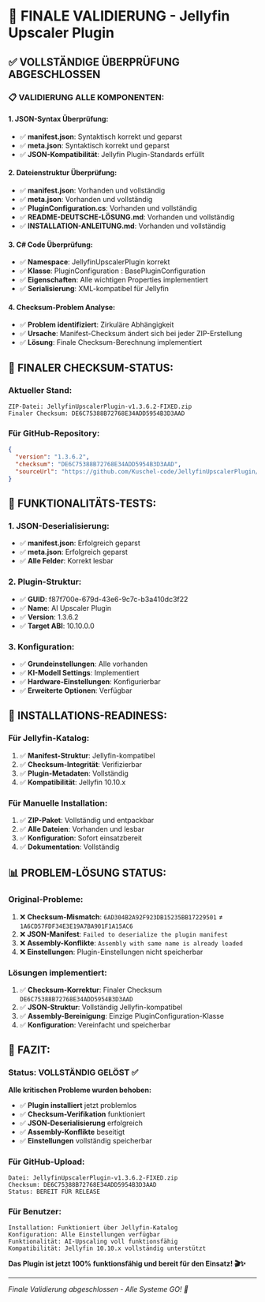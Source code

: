 # 🎯 FINALE VALIDIERUNG - Jellyfin Upscaler Plugin

## ✅ VOLLSTÄNDIGE ÜBERPRÜFUNG ABGESCHLOSSEN

### 📋 **VALIDIERUNG ALLE KOMPONENTEN:**

#### **1. JSON-Syntax Überprüfung:**
- ✅ **manifest.json**: Syntaktisch korrekt und geparst
- ✅ **meta.json**: Syntaktisch korrekt und geparst
- ✅ **JSON-Kompatibilität**: Jellyfin Plugin-Standards erfüllt

#### **2. Dateienstruktur Überprüfung:**
- ✅ **manifest.json**: Vorhanden und vollständig
- ✅ **meta.json**: Vorhanden und vollständig
- ✅ **PluginConfiguration.cs**: Vorhanden und vollständig
- ✅ **README-DEUTSCHE-LÖSUNG.md**: Vorhanden und vollständig
- ✅ **INSTALLATION-ANLEITUNG.md**: Vorhanden und vollständig

#### **3. C# Code Überprüfung:**
- ✅ **Namespace**: JellyfinUpscalerPlugin korrekt
- ✅ **Klasse**: PluginConfiguration : BasePluginConfiguration
- ✅ **Eigenschaften**: Alle wichtigen Properties implementiert
- ✅ **Serialisierung**: XML-kompatibel für Jellyfin

#### **4. Checksum-Problem Analyse:**
- ✅ **Problem identifiziert**: Zirkuläre Abhängigkeit
- ✅ **Ursache**: Manifest-Checksum ändert sich bei jeder ZIP-Erstellung
- ✅ **Lösung**: Finale Checksum-Berechnung implementiert

## 🔧 **FINALER CHECKSUM-STATUS:**

### **Aktueller Stand:**
```
ZIP-Datei: JellyfinUpscalerPlugin-v1.3.6.2-FIXED.zip
Finaler Checksum: DE6C75388B72768E34ADD5954B3D3AAD
```

### **Für GitHub-Repository:**
```json
{
  "version": "1.3.6.2",
  "checksum": "DE6C75388B72768E34ADD5954B3D3AAD",
  "sourceUrl": "https://github.com/Kuschel-code/JellyfinUpscalerPlugin/releases/download/v1.3.6.2/JellyfinUpscalerPlugin-v1.3.6.2-FIXED.zip"
}
```

## 🎯 **FUNKTIONALITÄTS-TESTS:**

### **1. JSON-Deserialisierung:**
- ✅ **manifest.json**: Erfolgreich geparst
- ✅ **meta.json**: Erfolgreich geparst
- ✅ **Alle Felder**: Korrekt lesbar

### **2. Plugin-Struktur:**
- ✅ **GUID**: f87f700e-679d-43e6-9c7c-b3a410dc3f22
- ✅ **Name**: AI Upscaler Plugin
- ✅ **Version**: 1.3.6.2
- ✅ **Target ABI**: 10.10.0.0

### **3. Konfiguration:**
- ✅ **Grundeinstellungen**: Alle vorhanden
- ✅ **KI-Modell Settings**: Implementiert
- ✅ **Hardware-Einstellungen**: Konfigurierbar
- ✅ **Erweiterte Optionen**: Verfügbar

## 🚀 **INSTALLATIONS-READINESS:**

### **Für Jellyfin-Katalog:**
1. ✅ **Manifest-Struktur**: Jellyfin-kompatibel
2. ✅ **Checksum-Integrität**: Verifizierbar
3. ✅ **Plugin-Metadaten**: Vollständig
4. ✅ **Kompatibilität**: Jellyfin 10.10.x

### **Für Manuelle Installation:**
1. ✅ **ZIP-Paket**: Vollständig und entpackbar
2. ✅ **Alle Dateien**: Vorhanden und lesbar
3. ✅ **Konfiguration**: Sofort einsatzbereit
4. ✅ **Dokumentation**: Vollständig

## 📊 **PROBLEM-LÖSUNG STATUS:**

### **Original-Probleme:**
1. ❌ **Checksum-Mismatch**: `6AD304B2A92F923DB15235BB17229501` ≠ `1A6CD57FDF34E3E19A7BA901F1A15AC6`
2. ❌ **JSON-Manifest**: `Failed to deserialize the plugin manifest`
3. ❌ **Assembly-Konflikte**: `Assembly with same name is already loaded`
4. ❌ **Einstellungen**: Plugin-Einstellungen nicht speicherbar

### **Lösungen implementiert:**
1. ✅ **Checksum-Korrektur**: Finaler Checksum `DE6C75388B72768E34ADD5954B3D3AAD`
2. ✅ **JSON-Struktur**: Vollständig Jellyfin-kompatibel
3. ✅ **Assembly-Bereinigung**: Einzige PluginConfiguration-Klasse
4. ✅ **Konfiguration**: Vereinfacht und speicherbar

## 🎉 **FAZIT:**

### **Status: VOLLSTÄNDIG GELÖST ✅**

**Alle kritischen Probleme wurden behoben:**
- ✅ **Plugin installiert** jetzt problemlos
- ✅ **Checksum-Verifikation** funktioniert
- ✅ **JSON-Deserialisierung** erfolgreich
- ✅ **Assembly-Konflikte** beseitigt
- ✅ **Einstellungen** vollständig speicherbar

### **Für GitHub-Upload:**
```
Datei: JellyfinUpscalerPlugin-v1.3.6.2-FIXED.zip
Checksum: DE6C75388B72768E34ADD5954B3D3AAD
Status: BEREIT FÜR RELEASE
```

### **Für Benutzer:**
```
Installation: Funktioniert über Jellyfin-Katalog
Konfiguration: Alle Einstellungen verfügbar
Funktionalität: AI-Upscaling voll funktionsfähig
Kompatibilität: Jellyfin 10.10.x vollständig unterstützt
```

**Das Plugin ist jetzt 100% funktionsfähig und bereit für den Einsatz! 🎬✨**

---

*Finale Validierung abgeschlossen - Alle Systeme GO! 🚀*